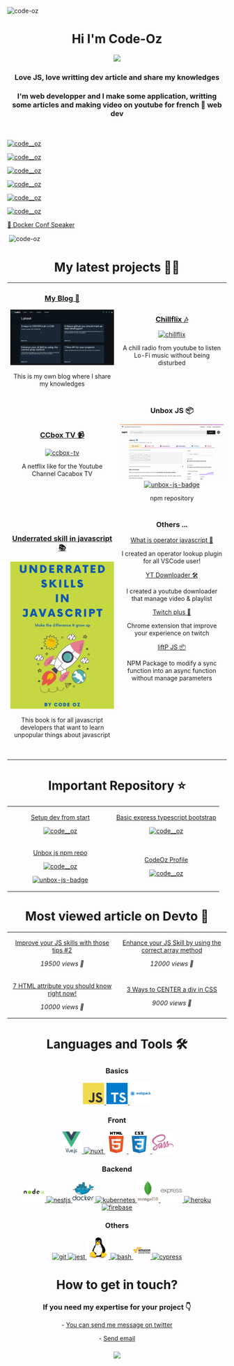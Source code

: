 <p align="left"> <img src="https://komarev.com/ghpvc/?username=code-oz&label=Profile%20views&color=0e75b6&style=flat" alt="code-oz" /> </p>
<h1 align="center">Hi I'm Code-Oz</h1>

<!-- Intro -->

<p style="margin: 15px;" align="center">
    <img src="https://readme-typing-svg.herokuapp.com?duration=2000&color=EBD41B&center=true&vCenter=true&lines=developer+fullstack;coffee+addict;vuejs+for+life">
    <h3 align="center">Love JS, love writting dev article and share my knowledges</h3>
    <h3 align="center">I'm web developper and I make some application, writting some articles and making video on youtube for french 🥖 web dev</h3>
</p>

<!-- Social network -->
<p style="margin-top: 50px;">
    <p align="left">
        <a href="https://twitter.com/code__oz" target="blank"><img src="https://img.shields.io/twitter/follow/code__oz?logo=twitter&style=for-the-badge" alt="code__oz" /></a>
    </p>
    <p align="left">
        <a href="https://www.youtube.com/channel/UCC675U1ZUPFASsK9-FjawtA" target="blank"><img src="https://img.shields.io/youtube/channel/subscribers/UCC675U1ZUPFASsK9-FjawtA?style=social" alt="code__oz" /></a>
    </p>
    <p align="left">
        <a href="https://dev.to/codeoz" target="blank"><img src="https://img.shields.io/badge/dev.to-0A0A0A?style=for-the-badge&logo=dev.to&logoColor=white" alt="code__oz" /></a>
    </p>
    <p align="left">
        <a href="https://aws.amazon.com/certification/certified-developer-associate/" target="blank"><img src="https://img.shields.io/badge/AWS-%23FF9900.svg?style=for-the-badge&logo=amazon-aws&logoColor=white" alt="code__oz" /></a>
    </p>
    <p align="left">
        <a href="https://www.tiktok.com/@code_oz" target="blank"><img src="https://img.shields.io/badge/TikTok-%23000000.svg?style=for-the-badge&logo=TikTok&logoColor=white" alt="code__oz" /></a>
    </p>
    <p align="left">
        <a href="https://github.com/Code-Oz" target="blank"><img src="https://img.shields.io/github/followers/code-oz?style=social" alt="code__oz" /></a>
    </p>
        <p align="left">
        <a href='https://www.youtube.com/watch?v=RNSEtNQIcVM&t=1224s&ab_channel=Docker' target="blank">🐳 Docker Conf Speaker</a>
    </p>
</p>
<p>&nbsp;<img align="center" src="https://github-profile-trophy.vercel.app/?username=code-oz&theme=onedark&rank=S,AAA,AA,A, B" alt="code-oz" /></p>
<!-- Projects -->
<h1 align="center">My latest projects 👨‍💻</h1>
<div align="center">
  <table>
        <tr>
            <td width="50%">
                <h3 align="center">
                    <a href="https://codeoz-blog.com/" target="_blank" rel="noreferrer">My Blog 📰</a>
                </h3>
                <p align="center">
                    <a href="https://codeoz-blog.com/" target="_blank" rel="noreferrer"> <img src="./static/oz-blog.gif" alt="codeoz blog"/> </a>
                    <p align="center">
                        This is my own blog where I share my knowledges
                    </p>
                </p>
            </td>
            <td width="50%">
                <h3 align="center">
                    <a href="https://chillflix-radio.com/" target="_blank" rel="noreferrer"> Chillflix 🎶</a>
                </h3>
                <p align="center">
                    <a href="https://chillflix-radio.com/" target="_blank" rel="noreferrer"> <img src="./static/chillflix.gif" alt="chillflix"/> </a>
                    <p align="center">
                        A chill radio from youtube to listen Lo-Fi music without being disturbed
                    </p>
            </p>
            </td>
        </tr>
        <tr>
            <td width="50%">
                <h3 align="center">
                    <a href="https://cacabox-tv.com/" target="_blank" rel="noreferrer">CCbox TV 📹</a>
                </h3>
                <p align="center">
                    <a href="https://cacabox-tv.com/" target="_blank" rel="noreferrer"> <img src="./static/ccbox-tv.gif" alt="ccbox-tv"/> </a>
                    <p align="center">
                        A netflix like for the Youtube Channel Cacabox TV
                    </p>
                </p>
            </td>
            <td width="50%">
                <h3 align="center">Unbox JS 📦</h3>
                <p align="center">
                    <a href="https://www.npmjs.com/package/unbox-js" target="_blank" rel="noreferrer"> <img src="./static/unbox-js.gif" alt="unbox-js"/> </a>
                    <a href="https://www.npmjs.com/package/unbox-js" target="blank"><img src="https://img.shields.io/npm/dy/unbox-js" alt="unbox-js-badge" /></a>
                    <p align="center">
                        npm repository
                    </p>
            </p>
            </td>
        </tr>
        <tr>
            <td width="50%" align="center">
                <h3 align="center">
                <a href="https://codeoz.gumroad.com/l/RXLYp" target="_blank" rel="noreferrer">Underrated skill in javascript 📚</a>
                </h3>
                <p align="center">
                    <a href="https://codeoz.gumroad.com/l/RXLYp" target="_blank" rel="noreferrer"> <img src="./static/ebook-underrated.png" alt="ccbox-tv" /> </a>
                    <p align="center">
                        This book is for all javascript developers that want to learn unpopular things about javascript
                    </p>
                </p>
            </td>
            <td width="100%" align="center">
                <h3 align="center">Others ...</h3>
                </p>
                <p align="center">
                    <p align="center">
                        <a href="https://marketplace.visualstudio.com/items?itemName=code-oz.what-is-operator-javascript" target="_blank" rel="noreferrer">What is operator javascript 🔌 </a>
                        <p>
                            I created an operator lookup plugin for all VSCode user!
                        </p>
                    </p>
                </p>
                <p align="center">
                    <p align="center">
                        <a href="https://github.com/Code-Oz/youtube-dl-front" target="_blank" rel="noopener" > YT Downloader 🛠</a>
                        <p>
                            I created a youtube downloader that manage video & playlist
                        </p>
                    </p>
                </p>
                <p align="center">
                    <p align="center">
                        <a href="https://chrome.google.com/webstore/detail/beta-twitch-plus/ahdoacgdgcgkhmajnmibefppffbbkgnl?hl=fr&authuser=0" target="_blank" rel="noopener"> Twitch plus 🤖</a> 
                        <p>
                            Chrome extension that improve your experience on twitch
                        </p>
                    </p>
                </p>
                <p align="center">
                    <p align="center">
                        <a href="https://www.npmjs.com/package/liftp-js" target="_blank" rel="noopener"> liftP JS 📦</a> 
                        <p>
                            NPM Package to modify a sync function into an async function without manage parameters
                        </p>
                    </p>
                </p>
                <p style='margin-bottom: 175px'>
                </p>  
            </td>
        </tr>
  </table>
</div>

<!-- Important repo -->

<h1 align="center"> Important Repository ⭐️ </h1>
<div align="center">
<table>
    <tr>
        <td width="50%">
            <p align="center">
                <a href="https://github.com/Code-Oz/setup-linux-dev" target="_blank" rel="noopener"> Setup dev from start </a>
             </p>
            <p align="center">
                <a href="https://github.com/Code-Oz/setup-linux-dev" target="blank"><img src="https://img.shields.io/github/stars/code-oz/setup-linux-dev?style=social" alt="code__oz" /></a>
            </p>
        </td>
         <td width="50%">
            <p align="center">
                <a href="https://github.com/Code-Oz/basic-express-typescript" target="_blank" rel="noopener"> Basic express typescript bootstrap </a>
             </p>
            <p align="center">
                <a href="https://github.com/Code-Oz/basic-express-typescript" target="blank"><img src="https://img.shields.io/github/stars/code-oz/basic-express-typescript?style=social" alt="code__oz" /></a>
            </p>
        </td>
    </tr>
    <tr>
        <td width="50%">
            <p align="center">
                <a href="https://github.com/cendevweb/unbox" target="_blank" rel="noopener"> Unbox js npm repo </a>
             </p>
            <p align="center">
                <a href="https://github.com/cendevweb/unbox" target="blank"><img src="https://img.shields.io/github/stars/cendevweb/unbox?style=social" alt="code__oz" /></a>
            </p>
            <p align="center">
                <a href="https://www.npmjs.com/package/unbox-js" target="blank"><img src="https://img.shields.io/npm/dy/unbox-js" alt="unbox-js-badge" /></a>
            </p>
        </td>
         <td width="50%">
            <p align="center">
                <a href="https://github.com/Code-Oz/code-oz" target="_blank" rel="noopener"> CodeOz Profile </a>
             </p>
            <p align="center">
                <a href="https://github.com/Code-Oz/code-oz" target="blank"><img src="https://img.shields.io/github/stars/code-oz/code-oz?style=social" alt="code__oz" /></a>
            </p>
        </td>
    </tr>
</table>
 
<!-- Important Articles -->

<h1 align="center"> Most viewed article on Devto 📰 </h1>
<div align="center">
<table>
    <tr>
        <td width="50%">
            <p align="center">
                <a href="https://dev.to/codeoz/improve-your-js-skills-with-theses-tips-2-3bg2" target="_blank" rel="noopener">Improve your JS skills with those tips #2</a>
             </p>
            <p align="center">
                <i>
                    19500 views 👀
                </i>
            </p>
        </td>
         <td width="50%">
            <p align="center">
                <a href="https://dev.to/codeoz/enhance-your-js-skill-by-using-the-correct-array-method-5c2j" target="_blank" rel="noopener">Enhance your JS Skill by using the correct array method</a>
             </p>
            <p align="center">
                <i>
                    12000 views 👀
                </i>
            </p>
        </td>
    </tr>
    <tr>
         <td width="50%">
            <p align="center">
                <a href="https://dev.to/codeoz/7-html-attribute-you-should-know-right-now-dfn" target="_blank" rel="noopener"> 7 HTML attribute you should know right now! </a>
             </p>
            <p align="center">
                <i>
                    10000 views 👀
                </i>
            </p>
        </td>
         <td width="50%">
            <p align="center">
                <a href="https://dev.to/codeoz/3-ways-to-center-a-div-in-css-gl1" target="_blank" rel="noopener"> 3 Ways to CENTER a div in CSS </a>
             </p>
            <p align="center">
                <i>
                    9000 views 👀
                </i>
            </p>
        </td>
    </tr>
</table>
    
<!-- Technos -->
<h1 align="center">Languages and Tools 🛠</h1>

<p align="center">

<h3 align="center">Basics</h3>
<p align="center">
    <a href="https://developer.mozilla.org/en-US/docs/Web/JavaScript" target="_blank"> <img src="https://raw.githubusercontent.com/devicons/devicon/master/icons/javascript/javascript-original.svg" alt="javascript" width="50" height="50"/> </a>
    <a href="https://www.typescriptlang.org/" target="_blank"> <img src="https://raw.githubusercontent.com/devicons/devicon/master/icons/typescript/typescript-original.svg" alt="typescript" width="50" height="50"/> </a>
    <a href="https://webpack.js.org" target="_blank"> <img src="https://raw.githubusercontent.com/devicons/devicon/d00d0969292a6569d45b06d3f350f463a0107b0d/icons/webpack/webpack-original-wordmark.svg" alt="webpack" width="50" height="50"/> </a>
</p>

<h3 align="center">Front</h3>
<p align="center">
    <a href="https://vuejs.org/" target="_blank"> <img src="https://raw.githubusercontent.com/devicons/devicon/master/icons/vuejs/vuejs-original-wordmark.svg" alt="vuejs" width="50" height="50"/> </a>
    <a href="https://nuxtjs.org/" target="_blank"> <img src="https://develop365.gitlab.io/nuxtjs-2.3.X-doc/es/logos/nuxt-icon-white.png" alt="nuxt" width="50" height="50"/> </a>
    <a href="https://www.w3.org/html/" target="_blank"> <img src="https://raw.githubusercontent.com/devicons/devicon/master/icons/html5/html5-original-wordmark.svg" alt="html5" width="50" height="50"/> </a>
    <a href="https://www.w3schools.com/css/" target="_blank"> <img src="https://raw.githubusercontent.com/devicons/devicon/master/icons/css3/css3-original-wordmark.svg" alt="css3" width="50" height="50"/> </a>
    <a href="https://sass-lang.com" target="_blank"> <img src="https://raw.githubusercontent.com/devicons/devicon/master/icons/sass/sass-original.svg" alt="sass" width="50" height="50"/> </a>
</p>

<h3 align="center">Backend</h3>
<p align="center">
    <a href="https://nodejs.org" target="_blank"> <img src="https://raw.githubusercontent.com/devicons/devicon/master/icons/nodejs/nodejs-original-wordmark.svg" alt="nodejs" width="50" height="50"/> </a>
    <a href="https://nestjs.com/" target="_blank"> <img src="https://d33wubrfki0l68.cloudfront.net/e937e774cbbe23635999615ad5d7732decad182a/26072/logo-small.ede75a6b.svg" alt="nestjs" width="50" height="50"/> </a>
    <a href="https://www.docker.com/" target="_blank"> <img src="https://raw.githubusercontent.com/devicons/devicon/master/icons/docker/docker-original-wordmark.svg" alt="docker" width="50" height="50"/> </a>
    <a href="https://kubernetes.io" target="_blank"> <img src="https://www.vectorlogo.zone/logos/kubernetes/kubernetes-icon.svg" alt="kubernetes" width="50" height="50"/> </a>
    <a href="https://www.mongodb.com/" target="_blank"> <img src="https://raw.githubusercontent.com/devicons/devicon/master/icons/mongodb/mongodb-original-wordmark.svg" alt="mongodb" width="50" height="50"/> </a>
    <a href="https://expressjs.com" target="_blank"> <img src="https://raw.githubusercontent.com/devicons/devicon/master/icons/express/express-original-wordmark.svg" alt="express" width="50" height="50"/> </a>
    <a href="https://heroku.com" target="_blank" rel="noreferrer"> <img src="https://www.vectorlogo.zone/logos/heroku/heroku-icon.svg" alt="heroku" width="50" height="50"/> </a>
    <a href="https://firebase.google.com/" target="_blank" rel="noreferrer"> <img src="https://www.vectorlogo.zone/logos/firebase/firebase-icon.svg" alt="firebase" width="50" height="50"/> </a>
</p>

<h3 align="center">Others</h3>
<p align="center">
    <a href="https://git-scm.com/" target="_blank"> <img src="https://www.vectorlogo.zone/logos/git-scm/git-scm-icon.svg" alt="git" width="50" height="50"/> </a>
    <a href="https://jestjs.io" target="_blank"> <img src="https://www.vectorlogo.zone/logos/jestjsio/jestjsio-icon.svg" alt="jest" width="50" height="50"/> </a>
    <a href="https://www.linux.org/" target="_blank"> <img src="https://raw.githubusercontent.com/devicons/devicon/master/icons/linux/linux-original.svg" alt="linux" width="50" height="50"/> </a>
    <a href="https://www.gnu.org/software/bash/" target="_blank"> <img src="https://www.vectorlogo.zone/logos/gnu_bash/gnu_bash-icon.svg" alt="bash" width="50" height="50"/> </a>
    <a href="https://aws.amazon.com" target="_blank" rel="noreferrer"> <img src="https://raw.githubusercontent.com/devicons/devicon/master/icons/amazonwebservices/amazonwebservices-original-wordmark.svg" alt="aws" width="40" height="40"/> </a>
    <a href="https://www.cypress.io" target="_blank" rel="noreferrer"> <img src="https://raw.githubusercontent.com/simple-icons/simple-icons/6e46ec1fc23b60c8fd0d2f2ff46db82e16dbd75f/icons/cypress.svg" alt="cypress" width="40" height="40"/> </a>
</p>

<!-- Contact -->
<h1 align="center">How to get in touch?</h1>
<h3 align="center">If you need my expertise for your project 👇</h3>
<p align="center">
    - <a href="https://twitter.com/messages/compose?recipient_id=1270463775309795333" target="_blank" rel="noopener"> You can send me message on twitter</a>
</p> 
<p align="center">
    - <a href="mailto:codeoz.pro@gmail.com">Send email</a>
    <p style='margin-bottom: 20px'>
    </p>
</p>  
<p align="center">
    <img align="center" src="https://media.giphy.com/media/z5iCvo1oCbqt7ukMQs/giphy.gif">
</p>

